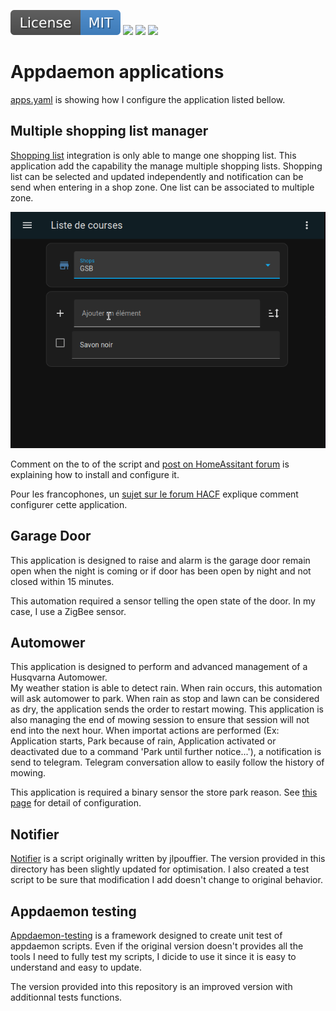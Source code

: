 <a href="LICENSE">![](images/license.svg)</a> 
<a href="https://xavierberger.github.io/homeassistant-config/">![](https://xavierberger.github.io/homeassistant-config/pylint.svg)</a>
<a href="https://xavierberger.github.io/homeassistant-config/">![](https://xavierberger.github.io/homeassistant-config/pytest.svg)</a>
<a href="https://xavierberger.github.io/homeassistant-config/">![](https://xavierberger.github.io/homeassistant-config/coverage.svg)</a>

# Appdaemon applications

[apps.yaml](appdaemon/apps.yaml) is showing how I configure the application listed bellow.

## Multiple shopping list manager

[Shopping list](https://www.home-assistant.io/integrations/shopping_list/) integration is only able to mange one shopping list. This application add the capability the manage multiple shopping lists. Shopping list can be selected and updated independently and notification can be send when entering in a shop zone. One list can be associated to multiple zone.

![demo](../images/MultipleShoppingList_demo2.gif)

Comment on the to of the script and [post on HomeAssitant forum](https://community.home-assistant.io/t/an-appdaemon-solution-for-multiple-shopping-list/608858?u=xavb) is explaining how to install and configure it. 

Pour les francophones, un [sujet sur le forum HACF](https://forum.hacf.fr/t/liste-de-courses-multiples-multiple-shopping-lists/27450) explique comment configurer cette application.

## Garage Door

This application is designed to raise and alarm is the garage door remain open when the night is coming or if door has been open by night and not closed within 15 minutes.

This automation required a sensor telling the open state of the door. In my case, I use a ZigBee sensor.

## Automower

This application is designed to perform and advanced management of a Husqvarna Automower.  
My weather station is able to detect rain. When rain occurs, this automation will ask automower to park. When rain as stop and lawn can be considered as dry, the application sends the order to restart mowing.
This application is also managing the end of mowing session to ensure that session will not end into the next hour.
When importat actions are performed (Ex: Application starts, Park because of rain, Application activated or deactivated due to a command 'Park until further notice...'), a notification is send to telegram. Telegram conversation allow to easily follow the history of mowing. 

This application is required a binary sensor the store park reason. See [this page](../packages/README.md#nonoyaml) for detail of configuration.

## Notifier

[Notifier](https://github.com/jlpouffier/home-assistant-config/blob/master/appdaemon/apps/notifier.py) is a script originally written by jlpouffier. The version provided in this directory has been slightly updated for optimisation. I also created a test script to be sure that modification I add doesn't change to original behavior.

## Appdaemon testing

[Appdaemon-testing](https://github.com/nickw444/appdaemon-testing) is a framework designed to create unit test of appdaemon scripts. Even if the original version doesn't provides all the tools I need to fully test my scripts, I dicide to use it since it is easy to understand and easy to update.

The version provided into this repository is an improved version with additionnal tests functions. 